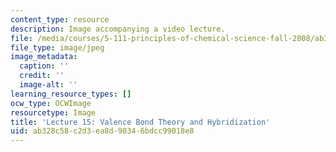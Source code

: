 ```yaml
---
content_type: resource
description: Image accompanying a video lecture.
file: /media/courses/5-111-principles-of-chemical-science-fall-2008/ab328c58c2d3ea8d90346bdcc99018e8_15.jpg
file_type: image/jpeg
image_metadata:
  caption: ''
  credit: ''
  image-alt: ''
learning_resource_types: []
ocw_type: OCWImage
resourcetype: Image
title: 'Lecture 15: Valence Bond Theory and Hybridization'
uid: ab328c58-c2d3-ea8d-9034-6bdcc99018e8
---
```

